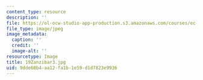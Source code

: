 ```yaml
---
content_type: resource
description: ''
file: https://ol-ocw-studio-app-production.s3.amazonaws.com/courses/ec-721-wheelchair-design-in-developing-countries-spring-2009/9dde68b4aa12fa1b1e59d1d7823e9936_19Zanzibar3.jpg
file_type: image/jpeg
image_metadata:
  caption: ''
  credit: ''
  image-alt: ''
resourcetype: Image
title: 19Zanzibar3.jpg
uid: 9dde68b4-aa12-fa1b-1e59-d1d7823e9936
---
```

